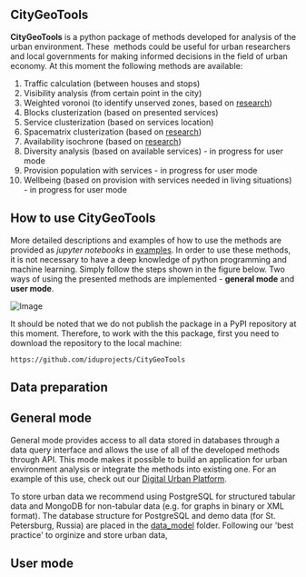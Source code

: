 ## CityGeoTools
**CityGeoTools** is a python package of methods developed for analysis of the urban environment. These  methods could be useful for urban researchers and local governments for making informed decisions in the field of urban economy. At this moment the following methods are available: 
   
1.   Traffic calculation (between houses and stops)
2.   Visibility analysis (from certain point in the city)
3.   Weighted voronoi (to identify unserved zones, based on [research](https://www.sciencedirect.com/science/article/pii/S187705092032384X))
3.   Blocks clusterization (based on presented services)
4.   Service clusterization (based on services location)
5.   Spacematrix clusterization (based on [research](https://elibrary.ru/item.asp?id=45845752))
6. Availability isochrone (based on [research]())
7.  Diversity analysis (based on available services) - in progress for user mode
8.  Provision population with services - in progress for user mode
9.  Wellbeing (based on provision with services needed in living situations) - in progress for user mode

## How to use CityGeoTools
More detailed descriptions and examples of how to use the methods are provided as *jupyter notebooks* in [examples](). In order to use these methods, it is not necessary to have a deep knowledge of python programming and machine learning. Simply follow the steps shown in the figure below. Two ways of using the presented methods are implemented - **general mode** and **user mode**.
  
![Image](https://github.com/iduprojects/CityGeoTools/blob/metrics-refactor/img/plot.png?raw=true)

It should be noted that we do not publish the package in a PyPI repository at this moment. Therefore, to work with the this package, first you need to download the repository to the local machine:
```shell
https://github.com/iduprojects/CityGeoTools
```

## Data preparation  
  
## General mode
General mode provides access to all data stored in databases through a data query interface and allows the use of all of the developed methods through API. This mode makes it possible to build an application for urban environment analysis or integrate the methods into existing one. For an example of this use, check out our [Digital Urban Platform]().

To store urban data we recommend using PostgreSQL for structured tabular data and MongoDB for non-tabular data (e.g. for graphs in binary or XML format). The database structure for PostgreSQL and demo data (for St. Petersburg, Russia) are placed in the [data_model]() folder. Following our 'best practice' to orginize and store urban data, 
  
## User mode  
  
